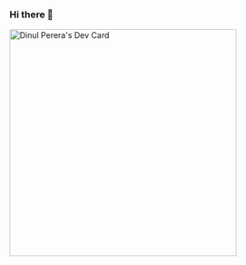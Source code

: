 ### Hi there 👋

<!--
**darkPixels123/darkPixels123** is a ✨ _special_ ✨ repository because its `README.md` (this file) appears on your GitHub profile.

Here are some ideas to get you started:

- 🔭 I’m currently working on ...
- 🌱 I’m currently learning ...
- 👯 I’m looking to collaborate on ...
- 🤔 I’m looking for help with ...
- 💬 Ask me about ...
- 📫 How to reach me: ...
- 😄 Pronouns: ...
- ⚡ Fun fact: ...
-->

<a href="https://app.daily.dev/dinulperera"><img src="https://api.daily.dev/devcards/0a6d4c8a52a64b39bcf160737cf4dfbe.png?r=bp2" width="400" alt="Dinul Perera's Dev Card"/></a>
<!-- <a href="DevCard"><img src="https://github.com/DevCard/blob/master/devcard.svg" width="400" alt="Dinul Perera's Dev Card"/></a> -->
